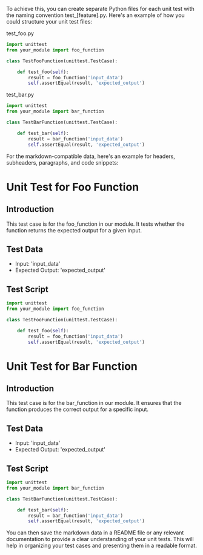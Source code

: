 

To achieve this, you can create separate Python files for each unit test with the naming convention test_[feature].py. Here's an example of how you could structure your unit test files:

test_foo.py
```python
import unittest
from your_module import foo_function

class TestFooFunction(unittest.TestCase):

    def test_foo(self):
        result = foo_function('input_data')
        self.assertEqual(result, 'expected_output')
```

test_bar.py
```python
import unittest
from your_module import bar_function

class TestBarFunction(unittest.TestCase):

    def test_bar(self):
        result = bar_function('input_data')
        self.assertEqual(result, 'expected_output')
```

For the markdown-compatible data, here's an example for headers, subheaders, paragraphs, and code snippets:

# Unit Test for Foo Function

## Introduction
This test case is for the foo_function in our module. It tests whether the function returns the expected output for a given input.

## Test Data
- Input: 'input_data'
- Expected Output: 'expected_output'

## Test Script
```python
import unittest
from your_module import foo_function

class TestFooFunction(unittest.TestCase):

    def test_foo(self):
        result = foo_function('input_data')
        self.assertEqual(result, 'expected_output')
```

# Unit Test for Bar Function

## Introduction
This test case is for the bar_function in our module. It ensures that the function produces the correct output for a specific input.

## Test Data
- Input: 'input_data'
- Expected Output: 'expected_output'

## Test Script
```python
import unittest
from your_module import bar_function

class TestBarFunction(unittest.TestCase):

    def test_bar(self):
        result = bar_function('input_data')
        self.assertEqual(result, 'expected_output')
```

You can then save the markdown data in a README file or any relevant documentation to provide a clear understanding of your unit tests. This will help in organizing your test cases and presenting them in a readable format.